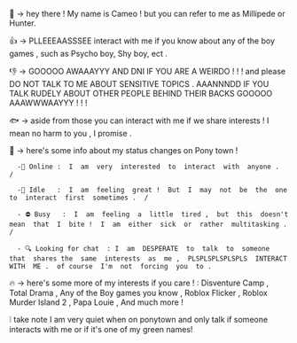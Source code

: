 👋 -> hey  there !  My  name  is  Cameo !  but  you  can  refer  to  me  as  Millipede  or  Hunter.

👍 -> PLLEEEAASSSEE  interact  with  me  if  you  know  about  any  of  the  boy  games ,  such  as  Psycho  boy, Shy  boy, ect .

👎 -> GOOOOO  AWAAAYYY  AND  DNI  IF  YOU  ARE  A  WEIRDO ! ! ! and  please  DO  NOT  TALK  TO  ME  ABOUT  SENSITIVE  TOPICS .  AAANNNDD  IF  YOU  TALK  RUDELY  ABOUT  OTHER  PEOPLE  BEHIND  THEIR  BACKS  GOOOOO  AAAWWWAAYYY ! ! !

🐟 -> aside  from  those  you  can  interact  with  me  if  we  share  interests !  I  mean  no  harm  to  you ,  I  promise .

🌱 -> here's  some  info  about  my  status  changes  on  Pony  town !

      -🌻 Online :  I  am  very  interested  to  interact  with  anyone .  /
      
      -🌙 Idle   :  I  am  feeling  great !  But  I  may  not  be  the  one  to  interact  first  sometimes .  /
      
      - ⛔ Busy   :  I  am  feeling  a  little  tired ,  but  this  doesn't  mean  that  I  bite !  I  am  either  sick  or  rather  multitasking .  /
      
      - 🔍 Looking for chat  : I  am  DESPERATE  to  talk  to  someone  that  shares the  same  interests  as  me ,  PLSPLSPLSPLSPLS  INTERACT  WITH  ME .  of course  I'm  not  forcing  you  to .
🔥 -> here's  some  more  of  my  interests  if  you  care ! : Disventure  Camp ,  Total  Drama ,  Any  of  the  Boy  games  you  know , Roblox  Flicker , Roblox  Murder  Island  2 , Papa  Louie , And  much  more !

❕ take note I am very quiet when on ponytown and only talk if someone interacts with me or if it's one of my green names!
